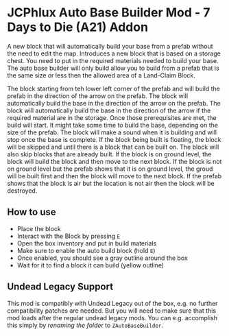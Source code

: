 # JCPhlux Auto Base Builder Mod - 7 Days to Die (A21) Addon

A new block that will automatically build your base from a prefab 
without the need to edit the map.
Introduces a new block that is based on a storage chest. You need to put in
the required materials needed to build your base.
The auto base builder will only build allow you to build from a prefab that 
is the same size or less then the allowed area of a Land-Claim Block.


The block starting from teh lower left corner of the prefab and will build
the prefab in the direction of the arrow on the prefab. The block will
automatically build the base in the direction of the arrow on the prefab.
The block will automatically build the base in the direction of the arrow
if the required material are in the storage.
Once those prerequisites are met, the build will start. It might take some
time to build the base, depending on the size of the prefab. The block will
make a sound when it is building and will stop once the base is complete.
If the block being built is floating, the block will be skipped and until 
there is a block that can be built on. The block will also skip blocks that
are already built. If the block is on ground level, the block will build
the block and then move to the next block. If the block is not on ground level 
but the prefab shows that it is on ground level, the groud will be built first
and then the block will move to the next block. If the prefab shows that the block 
is air but the location is not air then the block will be destroyed.

## How to use

- Place the block
- Interact with the Block by pressing `E`
- Open the box inventory and put in build materials
- Make sure to enable the auto build block (hold `E`)
- Once enabled, you should see a gray outline around the box
- Wait for it to find a block it can build (yellow outline)

## Undead Legacy Support

This mod is compatibly with Undead Legacy out of the box, e.g. no further
compatibility patches are needed. But you will need to make sure that this
mod loads after the regular undead legacy mods. You can e.g. accomplish
this simply by *renaming the folder* to `ZAutoBaseBuilder`.


